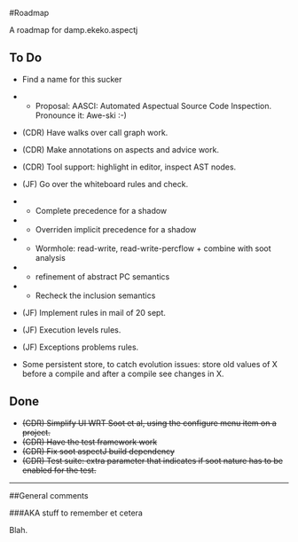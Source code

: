 #Roadmap

A roadmap for damp.ekeko.aspectj 

## To Do

* Find a name for this sucker
* * Proposal: AASCI: Automated Aspectual Source Code Inspection. Pronounce it: Awe-ski :-)

* (CDR) Have walks over call graph work.
* (CDR) Make annotations on aspects and advice work.
* (CDR) Tool support: highlight in editor, inspect AST nodes.
* (JF) Go over the whiteboard rules and check.
* * Complete precedence for a shadow
* * Overriden implicit precedence for a shadow
* * Wormhole: read-write, read-write-percflow + combine with soot analysis
* * refinement of abstract PC semantics
* * Recheck the inclusion semantics 
* (JF) Implement rules in mail of 20 sept.
* (JF) Execution levels rules.
* (JF) Exceptions problems rules.
* Some persistent store, to  catch evolution issues: store old values of X before a compile and after a compile see changes in X.

## Done
* ~~(CDR) Simplify UI WRT Soot et al, using the configure menu item on a project.~~
* ~~(CDR) Have the test framework work~~
* ~~(CDR) Fix soot aspectJ build dependency~~
* ~~(CDR) Test suite: extra parameter that indicates if soot nature has to be enabled for the test.~~

***

##General comments

###AKA stuff to remember et cetera

Blah.


